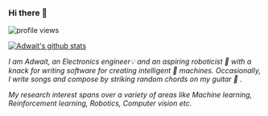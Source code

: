 ### Hi there 👋

![profile views](https://komarev.com/ghpvc/?username=addy1997)

[![Adwait's github stats](https://github-readme-stats.vercel.app/api?username=addy1997)](https://github.com/anuraghazra/github-readme-stats)

_I am Adwait, an Electronics engineer💡 and an aspiring roboticist 🤖 with a knack for writing software for creating intelligent 🦾 machines._
_Occasionally, I write songs and compose by striking random chords on my guitar 🎸 ._

_My research interest spans over a variety of areas like Machine learning, Reinforcement learning, Robotics, Computer vision etc._




